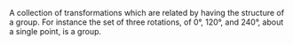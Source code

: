 A collection of transformations which are related by having the
structure of a group. For instance the set of three rotations, of 0°,
120°, and 240°, about a single point, is a group.
